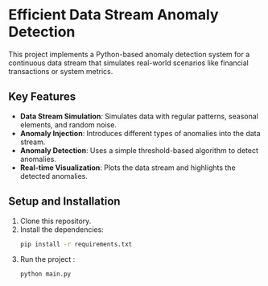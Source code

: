 # Efficient Data Stream Anomaly Detection

This project implements a Python-based anomaly detection system for a continuous data stream that simulates real-world scenarios like financial transactions or system metrics.

## Key Features
- **Data Stream Simulation**: Simulates data with regular patterns, seasonal elements, and random noise.
- **Anomaly Injection**: Introduces different types of anomalies into the data stream.
- **Anomaly Detection**: Uses a simple threshold-based algorithm to detect anomalies.
- **Real-time Visualization**: Plots the data stream and highlights the detected anomalies.

## Setup and Installation
1. Clone this repository.
2. Install the dependencies:
   ```bash
   pip install -r requirements.txt
3. Run the project : 
    ```bash 
    python main.py
